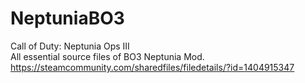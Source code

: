 # NeptuniaBO3
Call of Duty: Neptunia Ops III  
All essential source files of BO3 Neptunia Mod.
https://steamcommunity.com/sharedfiles/filedetails/?id=1404915347

